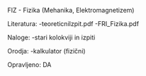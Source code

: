 FIZ - Fizika (Mehanika, Elektromagnetizem)

Literatura:
-teoreticniIzpit.pdf
-FRI_Fizika.pdf

Naloge:
-stari kolokviji in izpiti

Orodja:
-kalkulator (fizični)

Opravljeno: DA